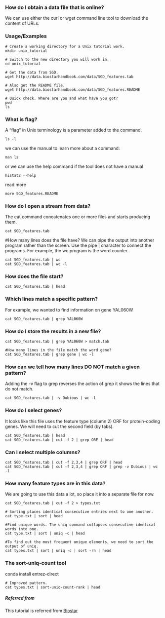 ### How do I obtain a data file that is online?

We can use either the curl or wget command line tool to download the content of URLs.

### Usage/Examples

```
# Create a working directory for a Unix tutorial work.
mkdir unix_tutorial

# Switch to the new directory you will work in.
cd unix_tutorial

# Get the data from SGD.
wget http://data.biostarhandbook.com/data/SGD_features.tab 

# Also get the README file.
wget http://data.biostarhandbook.com/data/SGD_features.README

# Quick check. Where are you and what have you got?
pwd
ls
```
### What is flag?
A “flag” in Unix terminology is a parameter added to the command. 

```
ls -l
```
we can use the manual to learn more about a command:
```
man ls
```
or we can use the help command if the tool does not have a manual 
```
histat2 --help
```
read more
```
more SGD_features.README
```
### How do I open a stream from data?
The cat command concatenates one or more files and starts producing them.
```
cat SGD_features.tab
```
#How many lines does the file have?
We can pipe the output into another program rather than the screen. Use the pipe | character to connect the programs. For example, the wc program is the word counter.
```
cat SGD_features.tab | wc
cat SGD_features.tab | wc -l
```
### How does the file start?

```
cat SGD_features.tab | head
```
### Which lines match a specific pattern?
For example, we wanted to find information on gene YAL060W
```
cat SGD_features.tab | grep YAL060W
```
### How do I store the results in a new file?
```
cat SGD_features.tab | grep YAL060W > match.tab

#How many lines in the file match the word gene?
cat SGD_features.tab | grep gene | wc -l
```
### How can we tell how many lines DO NOT match a given pattern?
Adding the -v flag to grep reverses the action of grep it shows the lines that do not match.
```
cat SGD_features.tab | -v Dubious | wc -l
```
### How do I select genes?
It looks like this file uses the feature type (column 2) ORF for protein-coding genes. We will need to cut the second field (by tabs).
```
cat SGD_features.tab | head
cat SGD_features.tab | cut -f 2 | grep ORF | head
```
### Can I select multiple columns?
```
cat SGD_features.tab | cut -f 2,3,4 | grep ORF | head
cat SGD_features.tab | cut -f 2,3,4 | grep ORF | grep -v Dubious | wc -l
```
### How many feature types are in this data?
We are going to use this data a lot, so place it into a separate file for now.
```
cat SGD_features.tab | cut -f 2 > types.txt

# Sorting places identical consecutive entries next to one another.
cat type.txt | sort | head

#Find unique words. The uniq command collapses consecutive identical words into one.
cat type.txt | sort | uniq -c | head

#To find out the most frequent unique elements, we need to sort the output of uniq.
cat types.txt | sort | uniq -c | sort -rn | head
```
### The sort-uniq-count tool
conda install entrez-direct
```
# Improved pattern.
cat types.txt | sort-uniq-count-rank | head
```
##### Referred from
This tutorial is referred from [Biostar](https://www.biostarhandbook.com/)

